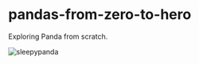 # pandas-from-zero-to-hero
Exploring Panda from scratch.

![sleepypanda](https://user-images.githubusercontent.com/54616526/64688688-84db3c80-d4aa-11e9-83ee-93580e1f1a99.jpg)
